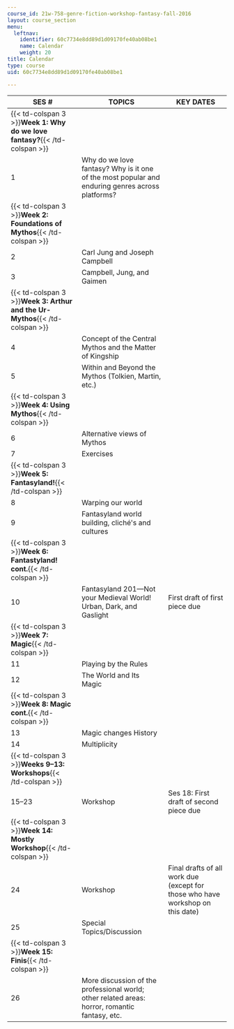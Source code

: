 ```yaml
---
course_id: 21w-758-genre-fiction-workshop-fantasy-fall-2016
layout: course_section
menu:
  leftnav:
    identifier: 60c7734e8dd89d1d09170fe40ab08be1
    name: Calendar
    weight: 20
title: Calendar
type: course
uid: 60c7734e8dd89d1d09170fe40ab08be1

---
```


| SES # | TOPICS | KEY DATES |
| --- | --- | --- |
| {{< td-colspan 3 >}}**Week 1: Why do we love fantasy?**{{< /td-colspan >}} |||
| 1 | Why do we love fantasy? Why is it one of the most popular and enduring genres across platforms? | &nbsp; |
| {{< td-colspan 3 >}}**Week 2: Foundations of Mythos**{{< /td-colspan >}} |||
| 2 | Carl Jung and Joseph Campbell | &nbsp; |
| 3 | Campbell, Jung, and Gaimen | &nbsp; |
| {{< td-colspan 3 >}}**Week 3: Arthur and the Ur-Mythos**{{< /td-colspan >}} |||
| 4 | Concept of the Central Mythos and the Matter of Kingship | &nbsp; |
| 5 | Within and Beyond the Mythos (Tolkien, Martin, etc.) | &nbsp; |
| {{< td-colspan 3 >}}**Week 4: Using Mythos**{{< /td-colspan >}} |||
| 6 | Alternative views of Mythos | &nbsp; |
| 7 | Exercises | &nbsp; |
| {{< td-colspan 3 >}}**Week 5: Fantasyland!**{{< /td-colspan >}} |||
| 8 | Warping our world | &nbsp; |
| 9 | Fantasyland world building, cliché's and cultures | &nbsp; |
| {{< td-colspan 3 >}}**Week 6: Fantastyland! cont.**{{< /td-colspan >}} |||
| 10 | Fantasyland 201—Not your Medieval World! Urban, Dark, and Gaslight | First draft of first piece due |
| {{< td-colspan 3 >}}**Week 7: Magic**{{< /td-colspan >}} |||
| 11 | Playing by the Rules | &nbsp; |
| 12 | The World and Its Magic | &nbsp; |
| {{< td-colspan 3 >}}**Week 8: Magic cont.**{{< /td-colspan >}} |||
| 13 | Magic changes History | &nbsp; |
| 14 | Multiplicity | &nbsp; |
| {{< td-colspan 3 >}}**Weeks 9–13: Workshops**{{< /td-colspan >}} |||
| 15–23 | Workshop | Ses 18: First draft of second piece due |
| {{< td-colspan 3 >}}**Week 14: Mostly Workshop**{{< /td-colspan >}} |||
| 24 | Workshop | Final drafts of all work due (except for those who have workshop on this date) |
| 25 | Special Topics/Discussion | &nbsp; |
| {{< td-colspan 3 >}}**Week 15: Finis**{{< /td-colspan >}} |||
| 26 | More discussion of the professional world; other related areas: horror, romantic fantasy, etc. |